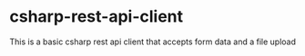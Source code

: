 # csharp-rest-api-client
This is a basic csharp rest api client that accepts form data and a file upload 
